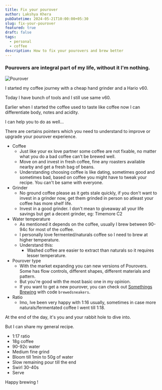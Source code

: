 ```yaml
---
title: Fix your pourover
author: Lakshya Khera
pubDatetime: 2024-05-21T10:00:00+05:30
slug: fix-your-pourover
featured: true
draft: false
tags:
  - personal
  - coffee
description: How to fix your pourovers and brew better
---
```


### Pourovers are integral part of my life, without it I'm nothing.

![Pourover](@assets/images/pourover.png)


I started my coffee journey with a cheap hand grinder and a Hario v60.

Today I have bunch of tools and I still use same v60.

Earlier when I started the coffee used to taste like coffee now I can differentiate body, notes and acidity.

I can help you to do as well...

There are certains pointers which you need to understand to improve or upgrade your pourover experience.

- Coffee
	- Just like your ex love partner some coffee are not fixable, no matter what you do a bad coffee can't be brewed well.
	- Move on and invest in fresh coffee, fine any roasters available nearby and get a fresh bag of beans.
	- Understanding choosing coffee is like dating, sometimes good and sometimes bad, based on coffee you might have to tweak your recipe. You can't be same with everyone.
- Grinder
	- No ground coffee please as it gets stale quickly, if you don't want to invest in a grinder now, get them grinded in person so atleast your coffee has more shelf life.
	- Invest in a good grinder. I don't mean to giveaway all your life savings but get a decent grinder, eg: Timemore C2
- Water temperature
	- As mentioned it depends on the coffee, usually I brew between 90-94c for most of the coffee.
	- I personally love fermented/naturals coffee so I need to brew at higher temperature.
	- Understand this:
		- Washed coffee are easier to extract than naturals so it requires lesser temperature.
- Pourover type
	- With the market expanding you can new versions of Pourovers. Some has flow controls, different shapes, different materials and pattern.
	- But you're good with the most basic one in my opinion.
    - If you want to get a new pourover, you can check out [Somethings Brewing](https://somethingsbrewing.in/) with code `brewedsneakers`.
- Ratio
	- Imo, Ive been very happy with 1:16 usually, sometimes in case more naturals/fermentated coffee I went till 1:18.


At the end of the day, it's you and your rabbit hole to dive into.

But I can share my general recipe.
- 1:17 ratio
- 18g coffee
- 90-92c water
- Medium fine grind
- Bloom till 1min to 50g of water
- Slow remaining pour till the end
- Swirl 30-40s 
- Serve

Happy brewing !
